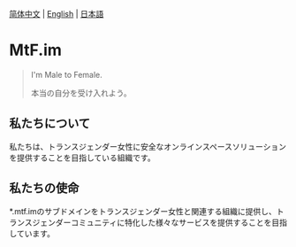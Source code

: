 [简体中文](profile/README.zh-cn.md) | [English](profile/README.md) | [日本語](profile/README.ja.md)

# MtF.im

> I'm Male to Female.
>
> 本当の自分を受け入れよう。

## 私たちについて

私たちは、トランスジェンダー女性に安全なオンラインスペースソリューションを提供することを目指している組織です。

## 私たちの使命

*.mtf.imのサブドメインをトランスジェンダー女性と関連する組織に提供し、トランスジェンダーコミュニティに特化した様々なサービスを提供することを目指しています。
